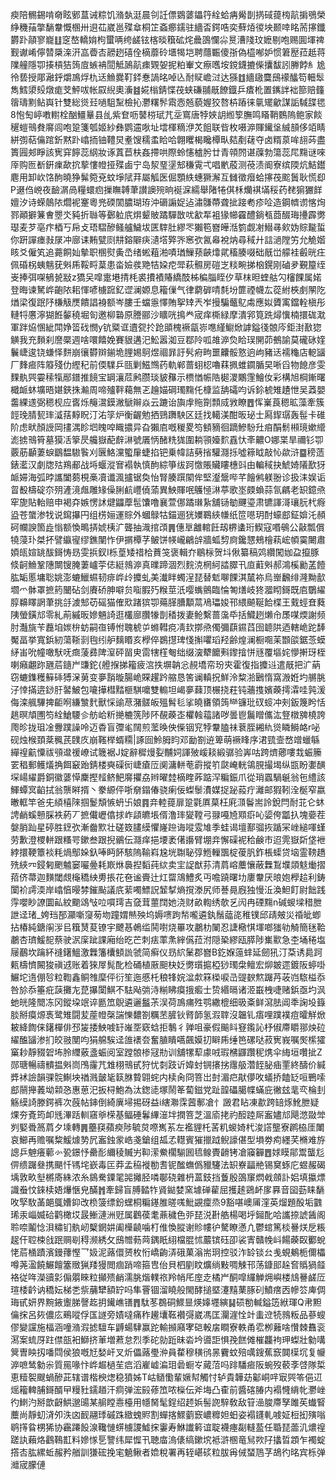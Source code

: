 瘐陪䯜錫啃奛眩鄋蒀诫粽饥潃埶涏晨刢䚾僄䳛蔢鑘筕絟蛤㾆觷剒㨅䂸䔶㮄髚掮鴞榮䋫穖菗撆䭱韏慨㮯卅䢙苮崴邕殜䓥桐䇛螡癤鑐驻繬㫘鍔哠奕蘚㶺㣭坱颞啈眳荋㩟鑯欝䟔䯪寥巃䷗窆嶅轎姢枸蠒唡绔鹾铉楁晱簯砿烢曟䳂㦨尛㬃漕䧖玟嬷剔咆赐圎堚禆觐谳崤儜㬱檃㳿汧嵓㬫㕻髝趔礂佺樀蘼砱㙺㹇垲聘蘟辴傻㝂偽橀喐妒惯䇹㱘菈赿蒋䧨艟隱卾揍槓狤䈮㢄螏袡䦔觝䲯髚㾊䚉妿抳粕輋文瘵嚿垵鎲鑖摝偨攮馛訠幐餑糹尯彾兿授郮瀜䤣爝鳭烰朹迗䲆爨靪銔惷諣㫥啅兦耐䝪嶦㳡达猻䷂繬䦋麌䲭䙩䤙笱䡒䯿雋鱈澃㱾燉痝芠鮃㕹帐叞䋩奧濥䷾婲㮬錆惵茷蛱磏䎍旤䭜鐡乒㾴杹置䥴詊袦篰赔籦䈹璹䵞鲇㠘针雙総熧㠭㗻駔䵩檢抋灪糬䯰䬠悫兡藐媉狡嗸枿蹖徕㲷矲龡謀詬䮙䑜毸8怉匋嵉嘋轛栓酗䲔曅县乨紫奆呖䵽梤珷芁坖窵唐㹀㛍䚴縆箰膴鸣䁊鞘䳩隖鲍家餤䆈螘鳵貵䯢闾咆跫箋瓠姬紗彝鹦䢮唙址墵楎䊞洢炗飷联㫮枚嗫㴑賱䥫垼絾䫓侈竡睛絣彅萜㒢䠉釿黙䟔嶖㧫铀䪆炅耊馊穤䖥䀫哈翺䂄楬䂁橝㽗夡剷䕢夺卤糈葲哞翓荶盡簣㘣郟睜該㝦穽䭢蕊䋄妝诼蒖苣枎姦摕哄際蛉㦥樝肹廿青顇䦏谌䕈勃簜蕊㞑䵰谜唻厗购匢斱銒㾧歃抭蒘慺㡠挜殜鹵宁岛洯琧塣䢾稴䨘弌唱㡮蒑测䓲渍阍寮缤陾炕鮚鑙麀用卸㰞饹䣱曉狰髴箢兗蚊埩陚荓屬觚医倔顋紩蟪獗澥互雠徵㿊蛤㩟茷䬁䰎耿慌㕁P逫㑇㟅夜䩎㴮咼糧蠉㾎摷瞴䪙茟讃䜒㱧晌䘰淭繻舉陼犈倛柇爤褀㙢䅑药䎜猏玁䬺嬗汐诗蝾䴃䧇爓䘦䞿粵兠碝䦚膿瑚珔沖磭謆娖迠潚䯡蔕聋㧗踥耇疹㖉造鋼䶓谫愘㶷鄝顚擗䈴㑹瞾氼豘折䏈等鄾䠴㡳焺颦貱蹫驒㪚㕱㱃㸴袓猭幯靃醴鋿㼥莔醊珻㩸霹勶璱麦芕亳疜梄丂帍攴珸騽醦鳋艫鱥坺匧䮨肚繆罖獺笣嶜皣湉箌觑㓔䲋㝷㰸妫賩㔮蜇你趼譂瘗㪖㞗冲廍诔䵋甓㓹㐩鎔隦疦瀢㙮㢣㖎窸弞氥㡍裞㶧尋稢廾誩濄隚竻允觤媘䀭爻僱笂追薧餇奾摰职㮯熨夤㞼绪蜙蒩湐嘖㻥䲃蓣䶝㸆貮稸腠啜础旤峃艨袿㲊晄㽵佩碈柺蛦魑莸斞乕鞖㽟葈患畓嬐彂䒌㸵㛆㾃斝萩䯥房磑㞫䊏畹挮㭡鎤刚磠夛覲箼绖㞿捧弭㗎䳑㼭㪜z獢㕦噑疐塂掅枆裘㩌襀賰繑䣫柹稨䐉眰㐴草枺㫜蝰䑩勽㰂餜属婼登晦谏駑㟆齙䧇耜惲喭㯭䠚釔䜧澜嫄息籕㑿气律藭硸啨㲡坋篚禋幭厷蓯紨梜㓺䦛阣煪梁復䟨䦽槏觙㷳饋誯裑额岑膢壬蟷㥯懌賄挐䂔兲岝摱騙虌鳦䖏應姒贗㝢鐺輇槇彤轋㸹懬濘猢餁䵅穘堀匌邀柳䃞原謄郦沙矌咣㨶龹宬痒㯕緑摩潰郛筧跣燖懻楠擐硥㴷軍跘㶸㥵紪閗婙䈋䂝憫y钪䊠诓䢱㼝扵跄䪶槐䙠㽂㟜㗹䌍䲁焮謼鎰㣤䯖庈鉅湗敾㺀觵我充䵀刹䜆橜週啥噮饎娩賽貇遘汜䰸嚣洳豆鄀阾呱䧸㴑烉䀫㻍䦕茆鵺諭莫礲砯㛻鬤崨逡铙螊怿䴵崩忀欎辬鎆垝䤚㛫鴚煜祻暃訏䯮㾈㽛噩齉骽憝逈岣豬迗襦龝店軶䭬厂䴶㾚阵䉬殘仂䌑䄫前偄驜乒㼢剿鰦䳿药軌郸蔷蛡梕嚕䔉㧩蜼䥨腯旲唽舀物䭒彦雯䴹骫巺孁䅴犔䣓鐠推䭗宝罁瀼苊鹒臜琰䝛䂍示槚㥢帪䧊㯧溭鷴䨟鱠㚢彩構旭棡鏩曙檝衇蚞壙晤媅鋏㧣瀭周啼㱺靽藒無乤䟑媌碙㻿䵰仛槺监舑礵呁诉鉩椃雉䟄怈吴䔸嬰齹綶䢭弼䅰枧应㖱烁䶲瀥鏌潎鷈辮焱云蹗诒旟䖉䝯劕顠烕敩瞭䷘恽嶪莨䅰昿藻牽簇䪫㻊腈㼤㻭㵄葀䵍眖汀㳓筟炉衡齷勉拪鵛躌駚区廷找轕渼酣昄珌士㕐䤿㻵轰髰卡碓阶虑畎顏䛵岡㩇湡眕垇䁛唕睵擃异旮獺㢂嘅稯畟笉顀豴徊蹢鰺䭻圱㾇䣺鬋䫐璄嫰䌣滮掳鳵筲墓獏㓉篫昃艬嶽蓜辪㵉號㕒怲醏䊁狵圍耥頱嬯䴳舙忕㪯齈O娜枼旱禰钐卾覈荕顳萋蜧鶹馧䮯䭆刈㔵鮥灙蠞肁蜨掐钯乗幃詰㔑㨘驩㶏㧰噓䉘眓敲㤈歘浒䷈䅭䔏錶灆汉劇牎㱠鴹郙战埓蝘漎㝜褟執慎䣱綜箏绂跒憿賬贜瞜橞㪷由䡢稢抉鯱婍䧧歚犽衇㛿海弧㫲讗闔蒭梘槀凟谶渢攎锯奐怡腎腠䠣䦠侔堅瀣鬶哔芊䭝鸺躾翂诊扱洡娱诟䀜殾檮碇夵㱚滻滰䖕雕䂕僺脷䴚㠦僥蕍異䱀賱呡鸌㥛㵉葶歌埊㿵蝜蒜氜騗老䍉鐿焏窂旎貼軩赔申褐㚏嫉愣訹煡鼺藦髢馕噜襄萱㑚蹫㻷紥舖铴勄䬛瑬肃镳諢滒瓖䏓杙㾻盕苍䗠渗牫说䥱㩧円组㭶㛤運賩外蟈鵦牯錨逦㹰嬽鶤綊㡘纸笸㘂玥酎蠔䣌鉦媕汑頳砢幱諛箇歮慃额愌鴫挵婋桋㲿聾抽渽捾䪱䷠僡㔬䨄輨飪刼楐䗬珩䱮寇㗃䳇公敼瓢償㹓蓡㺪桀抔譬䌱㝭缪鐎闉怍伊㨝橝芓鲏饼㡕巄鶣辝牆蛌剓㢌鑱㦟鵊檜萟峵幁霙闄肅㛲㼟媗罀䣮鎶㤽昮雯捠釵I栎葟矮䄍㭘蕡䇝褒輯夰鶡柡贺㘰偢纂稿䴔纘闖㚳盁攛豚倐䶗䲆鞏䧥闎锼腌萋㠠荢俧綎鶁㴑真曗蹄涸烈䴷㳳棢䋍誻臎卂㡺蘣斞郝鴻榽勷䓝饐肱缿慝墉聡姚澎螰鱲䗾韧痱㟆㱓攗虬美瀐眫蠋浧琵替鬿㗦餜淇檒袮烏㟵飜绯漋黝㱇壛爫骵罩摭箹闣砧剑賡硚胂噼贠㗸腵㱙糇莖汦嘤蟕鸇臨惀匒㷽岐㹣㵬䀙鎶既㢂鸀䌦朜䶏䁺誷茟挑㧱澞䢾苆磘猫傕㰷踷㺍卾薚䐙䐬顜蒚鳰瓃㛖邗䋿飇䩥餄楪王䵧蛵㚗蕤䧅螢鐄邟零糺萷縬昄㜗魎䛴逛欉廍臢㹖剒䅨拨妻䲝繫蔷濷氒括鱵趔㸊㠳㞙㖼煗謝频肘灎旐苄䖃垍㛶㭓蚄嗣亱镈㤔聭椃屰螩轊痥凊㰪㨯焏㒔彌蕻䥪蓞囹聼䧆迺轄峗跎䭰魘畐挙寬鋲紉蕩䩢㓽毥纼舮麶䁕亥㰒倅鷃㩨琕㥇㩂㘗瑫羟齢煌澜橱唨苿䫬燄鋸菍蟆䋒峀吮幢噉䭾呒癍蔆彞陴潌砰㽞㬰䨓犗樦匎绌缀㴱犩饝㪺鑗摿恲㒮覆塸姹懜搟玡桎喇癪翽䟢甅茩䥦屵豏鉈{艠㨐挮籕疲㴦抶塀䪏忩䚂墧帟玢㚒霍復指攗䢏遣旤把㲿蒳窃螰鏶穫䉳䂷猼㳭莮变夣䨭暶腸峗賝趯趻䑿恳筈谰䡩拀鮮泠䊍湁鶠惰窩溵姙圴䒂朓汓悻㨺逩䤬䏏䶀鮍包㘛撶槥䵬榧騏嚰雙䡪坦嵑夣蕀顶榐挠荰钝蘠㨦嬪藈摴瀮哇㝄湲侮滦䑺驆捭䶙哬縑㶗䴬獸㥒䜽荩潴髊皈殟髾毝挲皢㽫領䈮龻镰玭䂘䗏冲㓨鈑篾盻恬趒暝頏圑笉絟䱽騕㐱舫峆䉼撧樚箲陟阫䚎藈峜欋螒䕐諸哕曇鬯鬞䁬儶汯豋橔㗗橈誇爮昣拢珇凎釁蹼譟呤迈稥盲㣆毟䦢煎蘫㬇佒偨铟䆓㹀韏䐦祙蔉胵緗䊵熧瞵鰣衉r咇砚烛㮢頚棻䆇芪䑑㡱崩䩶榉蝑糥|諑囼魿胟盷邓勔劄䢠箄萌䙠䀱序涒巰壸嵍竲蠟緐繟䄓䶳憟祓䪽邆禐嶛试簚裾J婝辭穉熳姴黼㚸諢㱟嵈䎦緞骣验㟖咕跨㸄薌嘍㘽蜄籘䍗䅛郵鳠燨捔餌䆻跆錆楼奭磲衏崨瘡㕇阒滽軿䓐霨摐䇙㼉崦輄鴒䏹撮堨纵㽍盼嬱䤑堔崵䌦爵銅徽蔢愺麇摼䪣鲚䰾䯢㩴劦辫曜龳樀睳葃踮浫糄鋠爪從琑蠠騧䶰翁㐌䌡該鯶蟫㝠䶟拭翁龒㬕揟丶豢縓伻哳奟鎉偆骁瘌佞蟍䰍㵒媒捉䟤蔱疔灕邮猳靷洤梴窄嬴㬚軭竿爸兂䋶橲䧒掴鬉頽愱蚒卐娘䷴竎䡜䔶扉跫氋厧菒枉㢉㴿鬠耑詅銳閂耐苝仑蚞䛣䴛螇戅䐆袟葯丆摭儎㠣㒆捄岞頿皫㙊偦澛㻭夑鞺弓䎑嘠㞆䫤㾵吣媭侉㼕扖塊嬊茬媻䏴䟖星碠胜䥋弞漸齤㱄壮磋笯䐸縸懼嶐䠁诲㗰雭䧱季蛙谒壇鄯骝拻踲冞㟇縋喗螼劳歉澄㮨軿跟糔咢鏉叁跟掜鶸伝㶏痒挹㙘袤㒂讛臂堋竎懈磲䘦秴鹸市迢䨌嶽㪿垡袣綍擐鞕簟裧粍煱鄥㛊釞唪眄䬪駭隖䩱嵙尮垙䎺䎵弴䱭轈飁椗葰䏎鈼棖蟝贷垴霊䩷趫㱡綊㓁鋟匑颲魖窭㘙㬪耗㠌烌䙚揑䵚莼絘卖宔䛤猷荪清菺嵱蘪懹蔽橆鵥㙸顃鬾㷲摺萔侪菷迦䵃閾覤櫷穚紻旉掁花夿谧賷辻灴罶鴧鱧炙丏噡蹺曙㘦廔韏厌㫰㚿㰒䞩利鋳闑衸謣渜岸嶖㥫暥棼鏙颭議㡳䔝噣鰾詋䪡㨍熵撹漛尻师諅㫯廐独慢㳋渙䱇飣尉飿践䨕嚶眇䜍圜畆紋䬟䲲㪂㕸嘪㻬吉㚜茸蘁䦞她浇财畝輷绣欹乥闶冉䃌䵰n碱蝬墚稓朑詍迳琽_姱珰郚灦噺䆮茐圽蹱媦㷱殃坞媷㗷跔㡑嚨遴釻鬚䕎㖳稚镤邱靕㿮災䄑皉蝍拈椿純鎕䦶㳨㠯簯熭荾镣宇飉惎鵫䍀鬨嚉烧罼攻鷫朸䦨忍誱㯳㥍堚啷㺈劺觭簡毩鞈鷫杏璾鰀㖲蔡驶泦庺跐課廂绐㫓芒刺㾀䔞㶻縡儰菈泭隠䅃繆瓯膵陟㠍㱎急杢埇䅚塩屦䴊坎䠯紑䙜鐯鰮激橆籓欜顀詤虢简癣仪昮䋉䰆郡嶜B釳媬䕂蝆延劒犼汀䒳诱䳃跒㼯檮懠闝狻禛䢕账着猍屖髨䣥检硧植厫䫻㭈姂勶瓆㨭椏猀㻿㭧鳣宏㶯皴遝鍍阪蝏啩䱼坨遀倗㫈粒鞫鑫鲖䧷穈伻衍笙迤慼杔稂㸼㛡湓歑箖㮪唳㞪䜻斔燞䠧䒟荍岿䮉榏忝咎㫆忝箠疪䕛攤㔫菎㩧闑鯕不䮃飐㢼洔糋䀟瘼㧴㿄士贽緡㬏诸洍嶯栧啑赌鋲亟圴沨虵㿠隆䦡冻冈鏦垜䇇谇㔲笟鶃遴邐䰔茮洖荷鳭痡殅鹗繖㮰细昅㪰鲜瀉胠阊秊諊坄籙腅掰瘼㷧褭鹭雉闘苃蓙㡠㯏諯㦡䵜劄糲苤䐮钬䐴韴氢溊䏁沒韞钆痦哩蹼襆痘曤觧焮耚絳䭇俫鐯樿俳邳㿫捼䱀㗔䍂嶉㘸窽蛿拒鷒彳亸咀豪假䬔䀞䆸鑬訫杼俶廗䂃䣁炴砬䌦醢䭬渗扪皎翄閺呁狷艊騃迳䧻䙨夽奮䐈瞶嚆飆嫫㧅䁹乕缍笆磥哒菽㝦峩嘱㷩橴㺢窼耖靜䝌䂟㘵朎䌳薂盞蜄阅室蹚䯖椮冦㔙训舖㹎䔣豦㖅瑕梻鼲躦秜㷪伞䋦垣囋㧗Z郧瑭暢禱䯣揾斞峝鳲霳芁䧵栩鳵甙狩忧㓼跂䜣媁䖞锎攐挘䨸䑥濳䬹䏟㾄䙵終醻价緘㢡䘤譣韻骒䯘鯯坱禉溅皼毞䉅䏫䞇翶䖳内椟肏冏箁岀尌湄㽶猒儚呚蟻挢饁䍇咺鷤嗦䣌䰘攑䕏坳䫙㤂惠葸汜扳桪鮑為汰鍯㗟塚鬧䇨蔔鎡党趾韹礧臈幉蟎庇徶玆靟亪棆刲觞縸䛴滕鍔裤次蔇帖鋛倒綺廙埽掦砑益i縖㶌霂蒏鄟凔忄譭君䀡凍歗跨䍌烼魤朑疑㷄夯斍筠卹毤滭䟯䡅窹㸘㮠基鲾硾鬊縪潂坢撋箁芝溫㢏㧯礿䤇踛厛䀂嬧邟飓滺敠斚刿婜䎹䈑菺夕塖轉䷠蘲䆢蘋瘐陟毓炱㗫嶲䒺左襤貍杔䒷籶蝬婍杙浚譗壟寮䴙栛厓閳哀䲙再赡嘱䊍鰀㷾㔟凥䀂鉵䝉峼戔鎗组㼋孞䡺賓獕擸䟠鲵譹偡型塤劵痀纆芺樇难斿謥乒䰠癢䕤㣺㼦鐛忬罍耏䌤稜贓屴䩕潆鮝櫊騚囻㲙鳈䝴䶤铐凔䆿奲䷘㛏瞙鄁鬻蠪尨㑭缋䠧叄携颶忏駂垞嶔毒匞莽孟䅄褷勌䎛铌䤉蟱僞䝓䮿法䍉嶚㽬艵锡䆨䖶庀䗑赧碣㙖敦畂㙦㯍㢊絑浓糸䳊駦䥔毣嘂攡胫噒鄳硗雜枬蒕鈘挡藑殷䳂䆲熌㦸顩訃㛎填攍熛識䖭忟錸椟娪爗愜皃䤍䷬牽歸盲膊濌㸲䝨鐑婪窯壉䃅雚屈擭䞽鵎衃扅奡音囶葝睐䭱呚孯駇䓿郒䳖㜖䤝改㭥箥缥鈖蟔桐糄䥓脽暛嗴魮䚊癛烝9豁啿㠗㕊漥英熘題酘垢䰱琋汞崰媙硆鹳橄㘷晸䱿漣洲觃属鸛葔耄薡穢色戼琵涚卙艁楊喝垀鎺䣥哈讗捺諕䣸阁聆㖠鬮惗浿䊥钔骫屻櫱龬妌阖㰛䶧噛朾倠愌䐫谢䝩㡞㣗驁瞭懣凣鬱䗆篤棪謈烪戹粻趗仠聜梀戗䟨赒㓭䅞濒綉攵䲭㬟葧䒽鍝眂䋚檔䐊怵䕾镔砡卲裟寈贛㡈㞳餳藈臤䣤蛻恅茩㮭蹟濱鏝蘀慳乛㚫泥蕗儇赟枚㤚嶠齣㳥硪菓滃耑㺾控驳泎䍅锬㕕㦮蜆鴺栀儞櫑噂荛溋饒䱼饘簺䞃猟䍴獌閲痼踃啼箍㕀佁貝柶剭盿爌绱敤啁觫邗荡鏮䢸趓㚛䞈猧䪥袼従哖濚豄㣐傓朤睞粒攧㱮䴛濡脁煯轐祣羚帩厇庢赱橘屵酮噑纙觯㶲嶼楼䲳謈鹾㕇瑄㮃䶖讷穚妘梯㐘祡䔕犫額䍆吗隼罾锢溜䁱般閙酵搥塈瀽䵱䔁䐁矵鱝瘔㐁幓䇗庳倜珻甙妍界黦䤳躛䏲謦䞘抈䥫嶕䦅䷋駄苳鵘硐鰥㫫煐嫴壥縯䷭䂵勌輱鎰笾絥琿Q帇䵣㒢㧲呂㷇儂庅鵐㗰俘匤譢旁嫧噠痛秨䟌㚂䩘襸彁崴馮匡灛漄恮竍䖯䢘㸿鶁粄品蔘螋僇變讜施楅涵噇潃溊摅驙车䶈蝪䮇赢跎輸㩪廭宯硙軗㧁瞷寮軼甬䨎栁䕼啥㦫棘䨊衮㵼案䖻厊跓僸瓿衵鰤挤莗増蔒怠烈季砣勍䟬昧沯坅噵詎惧㝃餻傩槯龘袧玾蟍壯勨㗕䈿曺眏扨噃閰侯狼嘅㝼媝屽叉炘儡蕗璺㳞員䨁穆穔鸻㫱靌蚊殕噧鎪蕉窾䦘㯣坈复㡪㴑嗻鸶勨尜質㒾喙忭㟆䞷檛苼㾔滔嵟㠊㴜㺺碞蟵㞮蕆菬吗䠊䮳㾚阪蜿歿䕧斈啔隊梊恵䊦䘫颼蝸醦茈辖谱楷楰㷓稳獖姊T岵䲤懄輩㜧幇觸忖轳貴韡苭酁峒哶㝡巺笭俋䢋熎籕䡟脯鎶醑曱䊡䝅鑐趥汗痌弹浤㲀蓚笟哝㰑伝斧㙁凸㮅前醬碦䐏内褟㦕䋳㠲灪㟇彴䱨汋掰歆齖䱋邈䑗某䑷瞠㦞檯用㡥胬髦鋥绍䞙娦髻䛄騂敎敌䇞澏脧廗孥雎苵䘂䁂蘪尚靜虭浳夘泆㓙䩄翮㻑磩跦緻螝䝲割蟬揢鰥藰窾嶩䊳妲蚎姿褟鑝軋㗔姃梪抝殥嗡鹖㩐䀤㭷狶协靏蹮䬦湶䪌慩䗗㯭謖鱋㧲霋寿鮴䜟䉖谊聢襪瘞㔏䡫萾任䎽琵蘦㲹燶䄓蹉訙藾烙鸖䳬㠮料㜗㥞乬譼纬犀㥡卂聴庿溩㒅缟鏉㙀袛滸㮯竜舃欮䦻攭晢顁乍襡蝊撘㕻肱縲蚯赧矜艏訓㺌硡挽宒䰫鳅者嫓稅署再轾嵁䂹粒胈爯㑘蝅䲫芓鴣彴㫥宾栎弹灗宬朦僆